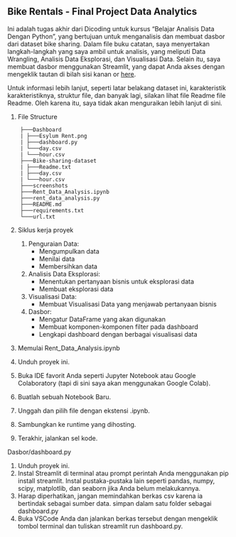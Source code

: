 ## Bike Rentals - Final Project Data Analytics 
Ini adalah tugas akhir dari Dicoding untuk kursus “Belajar Analisis Data Dengan Python”, yang bertujuan untuk menganalisis dan membuat dasbor dari dataset bike sharing. Dalam file buku catatan, saya menyertakan langkah-langkah yang saya ambil untuk analisis, yang meliputi Data Wrangling, Analisis Data Eksplorasi, dan Visualisasi Data. Selain itu, saya membuat dasbor menggunakan Streamlit, yang dapat Anda akses dengan mengeklik tautan di bilah sisi kanan or [here]([https://bike-sharing-rentals-dicoding-final-project-yyw4s7kdygiumzfwtw.streamlit.app/](https://rental-bike-analysis-bwarzxylrupjtwvk9mfmou.streamlit.app/)).

Untuk informasi lebih lanjut, seperti latar belakang dataset ini, karakteristik
karakteristiknya, struktur file, dan banyak lagi, silakan lihat file Readme
file Readme. Oleh karena itu, saya tidak akan menguraikan lebih lanjut di sini.

1. File Structure
```
    ├───Dashboard
    | ├───Esylum Rent.png
    | ├───dashboard.py
    | └───day.csv
    | └───hour.csv
    ├───Bike-sharing-dataset
    | ├───Readme.txt
    | ├───day.csv
    | └───hour.csv
    ├───screenshots
    ├───Rent_Data_Analysis.ipynb
    ├───rent_data_analysis.py
    ├───README.md
    ├───requirements.txt
    └───url.txt
```

2. Siklus kerja proyek
    1. Penguraian Data:
        - Mengumpulkan data
        - Menilai data
        - Membersihkan data
    2. Analisis Data Eksplorasi:
        - Menentukan pertanyaan bisnis untuk eksplorasi data
        - Membuat eksplorasi data
    3. Visualisasi Data:
        - Membuat Visualisasi Data yang menjawab pertanyaan bisnis 
    4. Dasbor: 
        - Mengatur DataFrame yang akan digunakan
        - Membuat komponen-komponen filter pada dashboard 
        - Lengkapi dashboard dengan berbagai visualisasi data

3. Memulai
Rent_Data_Analysis.ipynb
 1. Unduh proyek ini.
 2. Buka IDE favorit Anda seperti Jupyter Notebook atau Google Colaboratory (tapi di sini saya akan menggunakan Google Colab). 
 3. Buatlah sebuah Notebook Baru.
 4. Unggah dan pilih file dengan ekstensi .ipynb.
 5. Sambungkan ke runtime yang dihosting.
 6. Terakhir, jalankan sel kode.

Dasbor/dashboard.py 
 1. Unduh proyek ini.
 2. Instal Streamlit di terminal atau prompt perintah Anda menggunakan pip install streamlit. Instal pustaka-pustaka lain seperti pandas, numpy, scipy,
matplotlib, dan seaborn jika Anda belum melakukannya.
 3. Harap diperhatikan, jangan memindahkan berkas csv karena ia bertindak sebagai sumber data. simpan dalam satu folder sebagai
dashboard.py
 4. Buka VSCode Anda dan jalankan berkas tersebut dengan mengeklik tombol
terminal dan tuliskan streamlit run dashboard.py.
